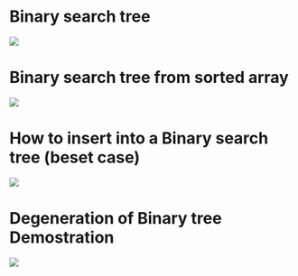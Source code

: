 # Binary search tree 
![](https://blog.penjee.com/wp-content/uploads/2015/11/binary-search-tree-sorted-array-animation.gif)

# Binary search tree from sorted array
![](https://blog.penjee.com/wp-content/uploads/2015/12/optimal-binary-search-tree-from-sorted-array.gif)

# How to insert into a Binary search tree (beset case)
![](https://blog.penjee.com/wp-content/uploads/2015/11/binary-search-tree-insertion-animation.gif)

# Degeneration of Binary tree Demostration
![](https://blog.penjee.com/wp-content/uploads/2015/11/binary-search-tree-degenerating-demo-animation.gif)

